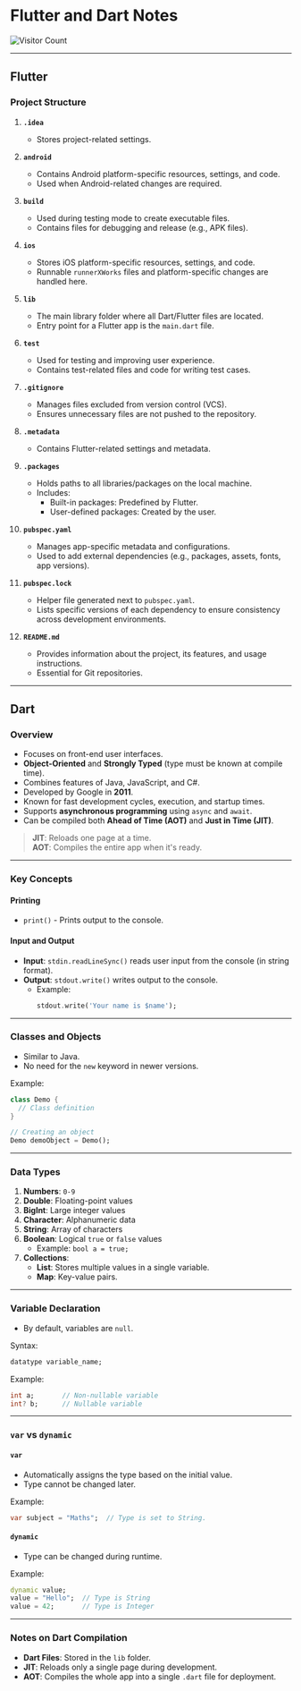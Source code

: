 # Flutter and Dart Notes
![Visitor Count](https://api.countapi.xyz/hit/jadavUmang.Flutter_Quick_Notes/visits?style=flat-square)

---

## Flutter

### Project Structure

1. **`.idea`**  
   - Stores project-related settings.

2. **`android`**  
   - Contains Android platform-specific resources, settings, and code.  
   - Used when Android-related changes are required.

3. **`build`**  
   - Used during testing mode to create executable files.  
   - Contains files for debugging and release (e.g., APK files).

4. **`ios`**  
   - Stores iOS platform-specific resources, settings, and code.  
   - Runnable `runnerXWorks` files and platform-specific changes are handled here.

5. **`lib`**  
   - The main library folder where all Dart/Flutter files are located.  
   - Entry point for a Flutter app is the `main.dart` file.

6. **`test`**  
   - Used for testing and improving user experience.  
   - Contains test-related files and code for writing test cases.

7. **`.gitignore`**  
   - Manages files excluded from version control (VCS).  
   - Ensures unnecessary files are not pushed to the repository.

8. **`.metadata`**  
   - Contains Flutter-related settings and metadata.

9. **`.packages`**  
   - Holds paths to all libraries/packages on the local machine.  
   - Includes:
     - Built-in packages: Predefined by Flutter.
     - User-defined packages: Created by the user.

10. **`pubspec.yaml`**  
    - Manages app-specific metadata and configurations.  
    - Used to add external dependencies (e.g., packages, assets, fonts, app versions).

11. **`pubspec.lock`**  
    - Helper file generated next to `pubspec.yaml`.  
    - Lists specific versions of each dependency to ensure consistency across development environments.

12. **`README.md`**  
    - Provides information about the project, its features, and usage instructions.  
    - Essential for Git repositories.

---

## Dart

### Overview

- Focuses on front-end user interfaces.  
- **Object-Oriented** and **Strongly Typed** (type must be known at compile time).  
- Combines features of Java, JavaScript, and C#.  
- Developed by Google in **2011**.  
- Known for fast development cycles, execution, and startup times.  
- Supports **asynchronous programming** using `async` and `await`.  
- Can be compiled both **Ahead of Time (AOT)** and **Just in Time (JIT)**.

> **JIT**: Reloads one page at a time.  
> **AOT**: Compiles the entire app when it's ready.

---

### Key Concepts

#### Printing

- `print()` - Prints output to the console.

#### Input and Output

- **Input**: `stdin.readLineSync()` reads user input from the console (in string format).  
- **Output**: `stdout.write()` writes output to the console.  
  - Example:  
    ```dart
    stdout.write('Your name is $name');
    ```

---

### Classes and Objects

- Similar to Java.  
- No need for the `new` keyword in newer versions.  

Example:  
```dart
class Demo {
  // Class definition
}

// Creating an object
Demo demoObject = Demo();
```

---

### Data Types

1. **Numbers**: `0-9`  
2. **Double**: Floating-point values  
3. **BigInt**: Large integer values  
4. **Character**: Alphanumeric data  
5. **String**: Array of characters  
6. **Boolean**: Logical `true` or `false` values  
   - Example: `bool a = true;`  
7. **Collections**:  
   - **List**: Stores multiple values in a single variable.  
   - **Map**: Key-value pairs.

---

### Variable Declaration

- By default, variables are `null`.  

Syntax:  
```dart
datatype variable_name;
```

Example:  
```dart
int a;       // Non-nullable variable
int? b;      // Nullable variable
```

---

### `var` vs `dynamic`

#### **`var`**
- Automatically assigns the type based on the initial value.  
- Type cannot be changed later.  

Example:  
```dart
var subject = "Maths";  // Type is set to String.
```

#### **`dynamic`**
- Type can be changed during runtime.  

Example:  
```dart
dynamic value;
value = "Hello";  // Type is String
value = 42;       // Type is Integer
```

---

### Notes on Dart Compilation

- **Dart Files**: Stored in the `lib` folder.  
- **JIT**: Reloads only a single page during development.  
- **AOT**: Compiles the whole app into a single `.dart` file for deployment.
